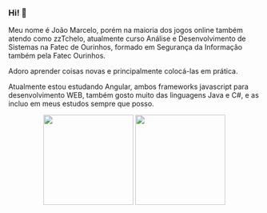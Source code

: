 ### Hi! 👋

Meu nome é João Marcelo, porém na maioria dos jogos online também atendo como zzTchelo, atualmente curso Análise e Desenvolvimento de Sistemas na Fatec de Ourinhos, formado em Segurança da Informação também pela Fatec Ourinhos.

Adoro aprender coisas novas e principalmente colocá-las em prática.

Atualmente estou estudando Angular, ambos frameworks javascript para desenvolvimento WEB, também gosto muito das linguagens Java e C#, e as incluo em meus estudos sempre que posso.

<div align="center">
  <img height="180em" src="https://github-readme-stats.vercel.app/api?username=zzTchelo&hide=contribs,rps&theme=dark">
  <img height="180em" src="https://github-readme-stats.vercel.app/api/top-langs/?username=zzTchelo&layout=compact&langs_count=8&theme=dark">
</div>
<!-- 
  ![zzTchelo's GitHub stats](https://github-readme-stats.vercel.app/api?username=zzTchelo&hide=contribs,rps)
  ![zzTchelo's GitHub stats](https://github-readme-stats.vercel.app/api?username=zzTchelo&show_icons=true&theme=dark)
  [![Top Langs](https://github-readme-stats.vercel.app/api/top-langs/?username=zzTchelo&layout=donut)](https://github.com/zzTchelo/github-readme-stats)
  ![Top Langs](https://github-readme-stats.vercel.app/api/top-langs/?username=zzTchelo&layout=compact&theme=dark)
-->

<!--
**zzTchelo/zztchelo** is a ✨ _special_ ✨ repository because its `README.md` (this file) appears on your GitHub profile.

Here are some ideas to get you started:

- 🔭 I’m currently working on ...
- 🌱 I’m currently learning ...
- 👯 I’m looking to collaborate on ...
- 🤔 I’m looking for help with ...
- 💬 Ask me about ...
- 📫 How to reach me: ...
- 😄 Pronouns: ...
- ⚡ Fun fact: ...
-->
